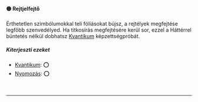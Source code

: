 #### 🟡 Rejtjelfejtő

Érthetetlen szimbólumokkal teli fóliásokat bújsz, a rejtélyek megfejtése legfőbb szenvedélyed. Ha titkosírás megfejtésére kerül sor, ezzel a Háttérrel büntetés nélkül dobhatsz [Kvantikum](../kepzettsegek.tudomanyos/kvantikum.md) képzettségpróbát.

##### Kiterjeszti ezeket

- [Kvantikum](../kepzettsegek.tudomanyos/kvantikum.md): ⭕
- [Nyomozás](../kepzettsegek.vilagi/nyomozas.md): ⭕

<br />

---

